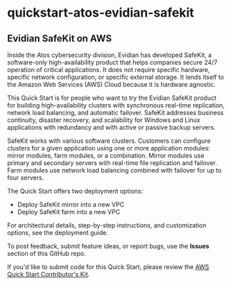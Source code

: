 # quickstart-atos-evidian-safekit
## Evidian SafeKit on AWS

Inside the Atos cybersecurity division, Evidian has developed SafeKit, a software-only high-availability product that helps companies secure 24/7 operation of critical applications. It does not require specific hardware, specific network configuration, or specific external storage. It lends itself to the Amazon Web Services (AWS) Cloud because it is hardware agnostic.

This Quick Start is for people who want to try the Evidian SafeKit product for building high-availability clusters with synchronous real-time replication, network load balancing, and automatic failover. SafeKit addresses business continuity, disaster recovery, and scalability for Windows and Linux applications with redundancy and with active or passive backup servers.

SafeKit works with various software clusters. Customers can configure clusters for a given application using one or more application modules: mirror modules, farm modules, or a combination. Mirror modules use primary and secondary servers with real-time file replication and failover. Farm modules use network load balancing combined with failover for up to four servers.

The Quick Start offers two deployment options:

- Deploy SafeKit mirror into a new VPC
- Deploy SafeKit farm into a new VPC

For architectural details, step-by-step instructions, and customization options, see the deployment guide.

To post feedback, submit feature ideas, or report bugs, use the **Issues** section of this GitHub repo.

If you'd like to submit code for this Quick Start, please review the [AWS Quick Start Contributor's Kit](https://aws-quickstart.github.io/). 
